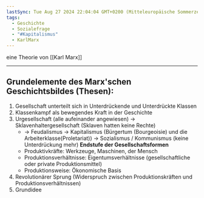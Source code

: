 ```yaml
---
lastSync: Tue Aug 27 2024 22:04:04 GMT+0200 (Mitteleuropäische Sommerzeit)
tags:
  - Geschichte
  - Sozialefrage
  - "#Kapitalismus"
  - KarlMarx
---
```

eine Theorie von [[Karl Marx]]

---
## Grundelemente des Marx'schen Geschichtsbildes (Thesen):

1.  Gesellschaft unterteilt sich in Unterdrückende und Unterdrückte Klassen
2. Klassenkampf als bewegendes Kraft in der Geschichte
3. Urgesellschaft (alle aufeinander angewiesen) -> Sklavenhaltergesellschaft (Sklaven hatten keine Rechte)
	- -> Feudalismus -> Kapitalismus (Bürgertum (Bourgeoisie) und die Arbeiterklasse(Proletariat)) -> Sozialismus / Kommunismus (keine Unterdrückung mehr) **Endstufe der Gesellschaftsformen**
	- Produktivkräfte: Werkzeuge, Maschinen, der Mensch
	- Produktionsverhältnisse: Eigentumsverhältnisse (gesellschaftliche oder private Produktionsmittel)
	- Produktionsweise: Ökonomische Basis
4. Revolutionärer Sprung (Widerspruch zwischen Produktionskräften und Produktionsverhältnissen)
5. Grundidee 
